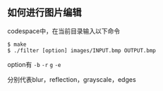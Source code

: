 ## 如何进行图片编辑

codespace中，在当前目录输入以下命令

```
$ make
$ ./filter [option] images/INPUT.bmp OUTPUT.bmp
```

option有 `-b` `-r` `g` `-e`

分别代表blur，reflection，grayscale，edges